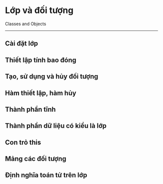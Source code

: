 # Lớp và đối tượng

Classes and Objects

---

## Cài đặt lớp
## Thiết lập tính bao đóng 
## Tạo, sử dụng và hủy đối tượng
## Hàm thiết lập, hàm hủy
## Thành phần tĩnh
## Thành phần dữ liệu có kiểu là lớp
## Con trỏ this
## Mảng các đối tượng
## Định nghĩa toán tử trên lớp
